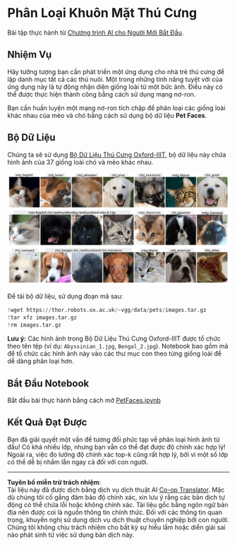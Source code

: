 <!--
CO_OP_TRANSLATOR_METADATA:
{
  "original_hash": "b70fcf7fcee862990f848c679090943f",
  "translation_date": "2025-10-03T14:56:10+00:00",
  "source_file": "lessons/4-ComputerVision/07-ConvNets/lab/README.md",
  "language_code": "vi"
}
-->
# Phân Loại Khuôn Mặt Thú Cưng

Bài tập thực hành từ [Chương trình AI cho Người Mới Bắt Đầu](https://github.com/microsoft/ai-for-beginners).

## Nhiệm Vụ

Hãy tưởng tượng bạn cần phát triển một ứng dụng cho nhà trẻ thú cưng để lập danh mục tất cả các thú nuôi. Một trong những tính năng tuyệt vời của ứng dụng này là tự động nhận diện giống loài từ một bức ảnh. Điều này có thể được thực hiện thành công bằng cách sử dụng mạng nơ-ron.

Bạn cần huấn luyện một mạng nơ-ron tích chập để phân loại các giống loài khác nhau của mèo và chó bằng cách sử dụng bộ dữ liệu **Pet Faces**.

## Bộ Dữ Liệu

Chúng ta sẽ sử dụng [Bộ Dữ Liệu Thú Cưng Oxford-IIIT](https://www.robots.ox.ac.uk/~vgg/data/pets/), bộ dữ liệu này chứa hình ảnh của 37 giống loài chó và mèo khác nhau.

![Bộ dữ liệu chúng ta sẽ làm việc](../../../../../../translated_images/data.50b2a9d5484bdbf0f52f5765b381cec9efe2bd296a98f007f90bedb6ac67f2a8.vi.png)

Để tải bộ dữ liệu, sử dụng đoạn mã sau:

```python
!wget https://thor.robots.ox.ac.uk/~vgg/data/pets/images.tar.gz
!tar xfz images.tar.gz
!rm images.tar.gz
```

**Lưu ý:** Các hình ảnh trong Bộ Dữ Liệu Thú Cưng Oxford-IIIT được tổ chức theo tên tệp (ví dụ: `Abyssinian_1.jpg`, `Bengal_2.jpg`). Notebook bao gồm mã để tổ chức các hình ảnh này vào các thư mục con theo từng giống loài để dễ dàng phân loại hơn.

## Bắt Đầu Notebook

Bắt đầu bài thực hành bằng cách mở [PetFaces.ipynb](PetFaces.ipynb)

## Kết Quả Đạt Được

Bạn đã giải quyết một vấn đề tương đối phức tạp về phân loại hình ảnh từ đầu! Có khá nhiều lớp, nhưng bạn vẫn có thể đạt được độ chính xác hợp lý! Ngoài ra, việc đo lường độ chính xác top-k cũng rất hợp lý, bởi vì một số lớp có thể dễ bị nhầm lẫn ngay cả đối với con người.

---

**Tuyên bố miễn trừ trách nhiệm**:  
Tài liệu này đã được dịch bằng dịch vụ dịch thuật AI [Co-op Translator](https://github.com/Azure/co-op-translator). Mặc dù chúng tôi cố gắng đảm bảo độ chính xác, xin lưu ý rằng các bản dịch tự động có thể chứa lỗi hoặc không chính xác. Tài liệu gốc bằng ngôn ngữ bản địa nên được coi là nguồn thông tin chính thức. Đối với các thông tin quan trọng, khuyến nghị sử dụng dịch vụ dịch thuật chuyên nghiệp bởi con người. Chúng tôi không chịu trách nhiệm cho bất kỳ sự hiểu lầm hoặc diễn giải sai nào phát sinh từ việc sử dụng bản dịch này.